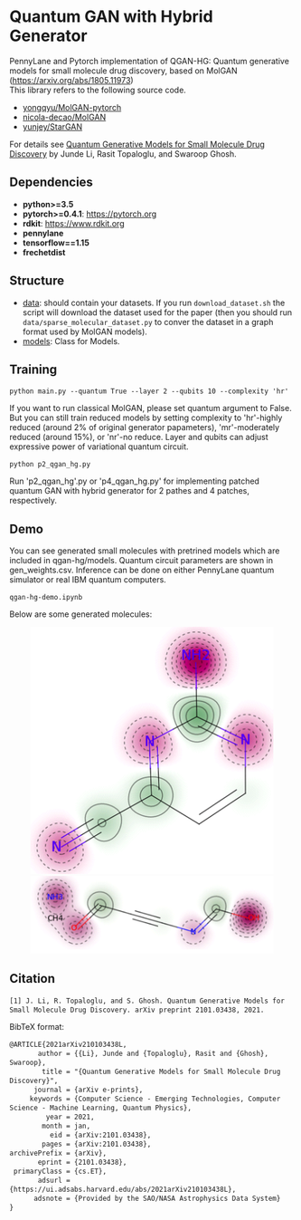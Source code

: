 # Quantum GAN with Hybrid Generator
PennyLane and Pytorch implementation of QGAN-HG: Quantum generative models for small molecule drug discovery, based on MolGAN (https://arxiv.org/abs/1805.11973)  
This library refers to the following source code.
* [yongqyu/MolGAN-pytorch](https://github.com/yongqyu/MolGAN-pytorch)
* [nicola-decao/MolGAN](https://github.com/nicola-decao/MolGAN)
* [yunjey/StarGAN](https://github.com/yunjey/StarGAN)


For details see [Quantum Generative Models for Small Molecule Drug Discovery](https://arxiv.org/abs/2101.03438) by Junde Li, Rasit Topaloglu, and Swaroop Ghosh.


## Dependencies

* **python>=3.5**
* **pytorch>=0.4.1**: https://pytorch.org
* **rdkit**: https://www.rdkit.org
* **pennylane**
* **tensorflow==1.15**
* **frechetdist**

## Structure
* [data](https://github.com/jundeli/quantum-gan/data): should contain your datasets. If you run `download_dataset.sh` the script will download the dataset used for the paper (then you should run `data/sparse_molecular_dataset.py` to conver the dataset in a graph format used by MolGAN models).
* [models](https://github.com/jundeli/quantum-gan/models.py): Class for Models.

## Training
```
python main.py --quantum True --layer 2 --qubits 10 --complexity 'hr'
```
If you want to run classical MolGAN, please set quantum argument to False. But you can still train reduced models by setting complexity to 'hr'-highly reduced (around 2% of original generator papameters), 'mr'-moderately reduced (around 15%), or 'nr'-no reduce. Layer and qubits can adjust expressive power of variational quantum circuit.

```
python p2_qgan_hg.py
```
Run 'p2_qgan_hg'.py or 'p4_qgan_hg.py' for implementing patched quantum GAN with hybrid generator for 2 pathes and 4 patches, respectively.


## Demo
You can see generated small molecules with pretrined models which are included in qgan-hg/models. Quantum circuit parameters are shown in gen_weights.csv. Inference can be done on either PennyLane quantum simulator or real IBM quantum computers.

```
qgan-hg-demo.ipynb 
```
Below are some generated molecules:

<div style="color:#0000FF" align="center">
<img src="molecules/mol1.png" width="430"/> <img src="molecules/mol2.png" width="430"/>
</div>

## Citation
```
[1] J. Li, R. Topaloglu, and S. Ghosh. Quantum Generative Models for 
Small Molecule Drug Discovery. arXiv preprint 2101.03438, 2021.
```


BibTeX format:
```
@ARTICLE{2021arXiv210103438L,
       author = {{Li}, Junde and {Topaloglu}, Rasit and {Ghosh}, Swaroop},
        title = "{Quantum Generative Models for Small Molecule Drug Discovery}",
      journal = {arXiv e-prints},
     keywords = {Computer Science - Emerging Technologies, Computer Science - Machine Learning, Quantum Physics},
         year = 2021,
        month = jan,
          eid = {arXiv:2101.03438},
        pages = {arXiv:2101.03438},
archivePrefix = {arXiv},
       eprint = {2101.03438},
 primaryClass = {cs.ET},
       adsurl = {https://ui.adsabs.harvard.edu/abs/2021arXiv210103438L},
      adsnote = {Provided by the SAO/NASA Astrophysics Data System}
}

```
